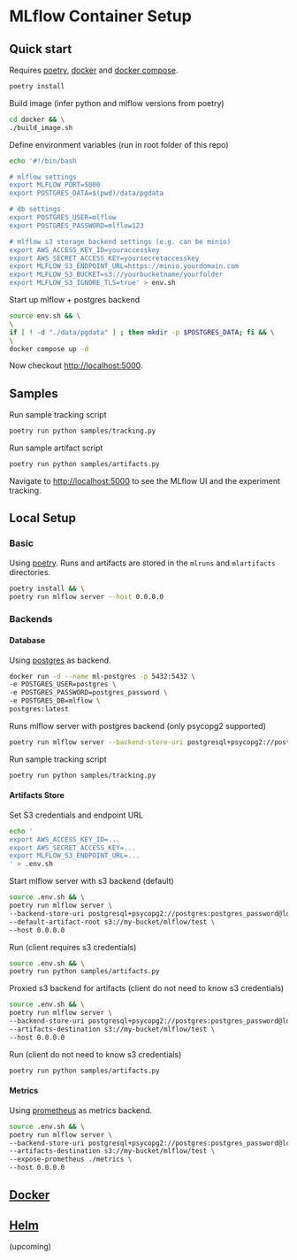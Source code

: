 # MLflow Container Setup

## Quick start

Requires [poetry](https://python-poetry.org/), [docker](https://docs.docker.com/engine/install/) and [docker compose](https://docs.docker.com/compose/).

```bash
poetry install
```

Build image (infer python and mlflow versions from poetry)

```bash
cd docker && \
./build_image.sh
```

Define environment variables (run in root folder of this repo)

```bash
echo '#!/bin/bash

# mlflow settings
export MLFLOW_PORT=5000
export POSTGRES_DATA=$(pwd)/data/pgdata

# db settings
export POSTGRES_USER=mlflow
export POSTGRES_PASSWORD=mlflow123

# mlflow s3 storage backend settings (e.g. can be minio)
export AWS_ACCESS_KEY_ID=youraccesskey
export AWS_SECRET_ACCESS_KEY=yoursecretaccesskey
export MLFLOW_S3_ENDPOINT_URL=https://minio.yourdomain.com
export MLFLOW_S3_BUCKET=s3://yourbucketname/yourfolder
export MLFLOW_S3_IGNORE_TLS=true' > env.sh
```

Start up mlflow + postgres backend

```bash
source env.sh && \
\
if [ ! -d "./data/pgdata" ] ; then mkdir -p $POSTGRES_DATA; fi && \
\
docker compose up -d
```

Now checkout [http://localhost:5000](http://localhost:5000).

## Samples

Run sample tracking script

```bash
poetry run python samples/tracking.py
```

Run sample artifact script

```bash
poetry run python samples/artifacts.py
```

Navigate to [http://localhost:5000](http://localhost:5000) to see the MLflow UI and the experiment tracking.

## Local Setup

### Basic

Using [poetry](https://python-poetry.org/). Runs and artifacts are stored in the `mlruns` and `mlartifacts` directories.

```bash
poetry install && \
poetry run mlflow server --host 0.0.0.0
```

### Backends

#### Database

Using [postgres](https://www.postgresql.org/) as backend.

```bash
docker run -d --name ml-postgres -p 5432:5432 \
-e POSTGRES_USER=postgres \
-e POSTGRES_PASSWORD=postgres_password \
-e POSTGRES_DB=mlflow \
postgres:latest
```

Runs mlflow server with postgres backend (only psycopg2 supported)

```bash
poetry run mlflow server --backend-store-uri postgresql+psycopg2://postgres:postgres_password@localhost:5432/mlflow --host 0.0.0.0
```

Run sample tracking script

```bash
poetry run python samples/tracking.py
```

#### Artifacts Store

Set S3 credentials and endpoint URL

```bash
echo '
export AWS_ACCESS_KEY_ID=...
export AWS_SECRET_ACCESS_KEY=...
export MLFLOW_S3_ENDPOINT_URL=...
' > .env.sh
```

Start mlflow server with s3 backend (default)

```bash
source .env.sh && \
poetry run mlflow server \
--backend-store-uri postgresql+psycopg2://postgres:postgres_password@localhost:5432/mlflow \
--default-artifact-root s3://my-bucket/mlflow/test \
--host 0.0.0.0
```

Run (client requires s3 credentials)

```bash
source .env.sh && \
poetry run python samples/artifacts.py
```

Proxied s3 backend for artifacts (client do not need to know s3 credentials)

```bash
source .env.sh && \
poetry run mlflow server \
--backend-store-uri postgresql+psycopg2://postgres:postgres_password@localhost:5432/mlflow \
--artifacts-destination s3://my-bucket/mlflow/test \
--host 0.0.0.0
```

Run (client do not need to know s3 credentials)

```bash
poetry run python samples/artifacts.py
```

#### Metrics

Using [prometheus](https://prometheus.io/) as metrics backend.

```bash
source .env.sh && \
poetry run mlflow server \
--backend-store-uri postgresql+psycopg2://postgres:postgres_password@localhost:5432/mlflow \
--artifacts-destination s3://my-bucket/mlflow/test \
--expose-prometheus ./metrics \
--host 0.0.0.0
```

## [Docker](docker/README.md)

## [Helm](helm/README.md)

(upcoming)